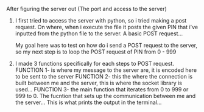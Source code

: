 After figuring the server out (The port and access to the server) 

1. I first tried to access the server with python, so i tried making a post request. On where, when i execute the file it posts the given PIN that i've
    inputted from the python file to the server. A basic POST request...

    My goal here was to test on how do i send a POST request to the server, so my next step is to loop the POST request of PIN from 0 - 999

2. I made 3 functions specifically for each steps to POST request.
    FUNCTION 1- is where my message to the server are, it is encoded here to be sent to the server
    FUNCTION 2- this the where the connection is built between me and the server, this is where the socket library is used...
    FUNCTION 3- the main function that iterates from 0 to 999 or 999 to 0. The fucntion that sets up the communication between me and the server...
                This is what prints the output in the terminal...